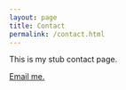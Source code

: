 ```yaml
---
layout: page
title: Contact
permalink: /contact.html
---
```


This is my stub contact page.

[Email me.](mailto:tw@tommy-w.com)
